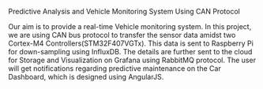 Predictive Analysis and Vehicle Monitoring System Using CAN Protocol 

Our aim is to provide a real-time Vehicle monitoring system. In this project, we are using CAN bus protocol to transfer the sensor data amidst two Cortex-M4 Controllers(STM32F407VGTx). This data is sent to Raspberry Pi for down-sampling using InfluxDB. The details are further sent to the cloud for Storage and Visualization on Grafana using RabbitMQ protocol. The user will get notifications regarding predictive maintenance on the Car Dashboard, which is designed using AngularJS.
